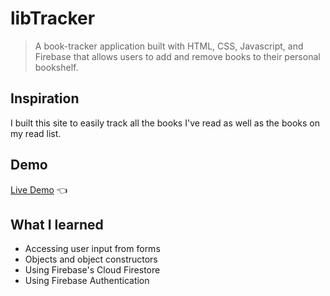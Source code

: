 # libTracker
> A book-tracker application built with HTML, CSS, Javascript, and Firebase that allows users to add and remove books to their personal bookshelf.


## Inspiration
I built this site to easily track all the books I've read as well as the books on my read list. 
## Demo
[Live Demo](https://tdanielles.github.io/libTracker/) 👈
## What I learned
- Accessing user input from forms
- Objects and object constructors
- Using Firebase's Cloud Firestore
- Using Firebase Authentication
